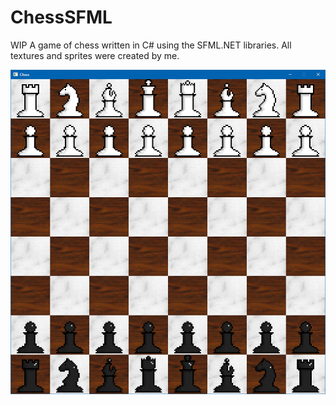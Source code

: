 # ChessSFML
WIP A game of chess written in C# using the SFML.NET libraries.
All textures and sprites were created by me.

<p>
  <img src="img/1.png" width="700" />
</p>
